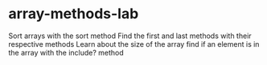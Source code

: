 # array-methods-lab

Sort arrays with the sort method
Find the first and last methods with their respective methods
Learn about the size of the array
find if an element is in the array with the include? method
